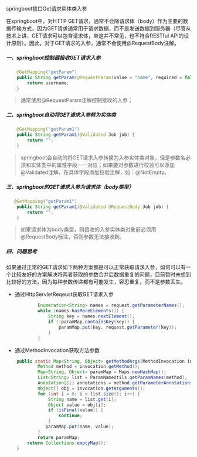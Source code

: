 springboot接口Get请求实体类入参

在springboot中，对HTTP GET请求，通常不会降请求体（body）作为主要的数据传输方式，因为GET请求通常用于请求数据，而不是发送数据到服务器（尽管从技术上讲，GET请求可以包含请求体，单这并不常见，也不符合RESTful API的设计原则）。因此，对于GET请求的入参，通常不会使用@RequestBody注解。

##### 一、springboot控制器接收GET请求入参

```java
    @GetMapping("getParam")
    public String getParam(@RequestParam(value = "name", required = false, defaultValue = "liming") String username) {
        return username;
    }
```

> 通常使用@RequestParam注解控制接收的入参；

##### 二、springboot自动将GET请求入参转为实体类

```java
    @GetMapping("getParam1")
    public String getParam1(@Validated Job job) {
        return "";
    }
```

> springboot会自动的将GET请求入参转换为入参实体类对象，但是参数名必须和实体类中的属性字段一一对应；如果要对参数进行校验可以添加@Validated注解，在具体字段添加校验注解，如：@NotEmpty。

##### 三、springboot的GET请求入参为请求体（body类型）

```java
   @GetMapping("getParam1")
    public String getParam1(@Validated @RequestBody Job job) {
        return "";
    }
```

> 如果请求体为body类型，则接收的入参实体类对象前必须用@RequestBody标注，否则参数无法接收到。

##### 四、问题思考

如果通过正常的GET请求如下两种方案都是可以正常获取请求入参，如何可以有一个比较友好的方案解决将两者获取的参数合并后数据重复的问题，目前暂时未想到比较好的方法，因为每种参数传递都有可能发生，容忍重复，而不是参数丢失。

- 通过HttpServletReqeust获取GET请求入参

```java
            Enumeration<String> names = request.getParameterNames();
            while (names.hasMoreElements()) {
                String key = names.nextElement();
                if (!paramMap.containsKey(key)) {
                    paramMap.put(key, request.getParameter(key));
                }
            }
```



- 通过MethodInvocation获取方法参数

```java
    public static Map<String, Object> getMethodArgs(MethodInvocation invocation, String... field) {
            Method method = invocation.getMethod();
            Map<String, Object> paramMap = Maps.newHashMap();
            List<String> list = ParamNameUtils.getParamNames(method);
            Annotation[][] annotations = method.getParameterAnnotations();
            Object[] obj = invocation.getArguments();
            for (int i = 0; i < list.size(); i++) {
                String name = list.get(i);
                Object value = obj[i];
                if (isFinal(value)) {
                    continue;
                }
               paramMap.put(name, value);
            }
            return paramMap;
        return Collections.emptyMap();
    }
```

> 